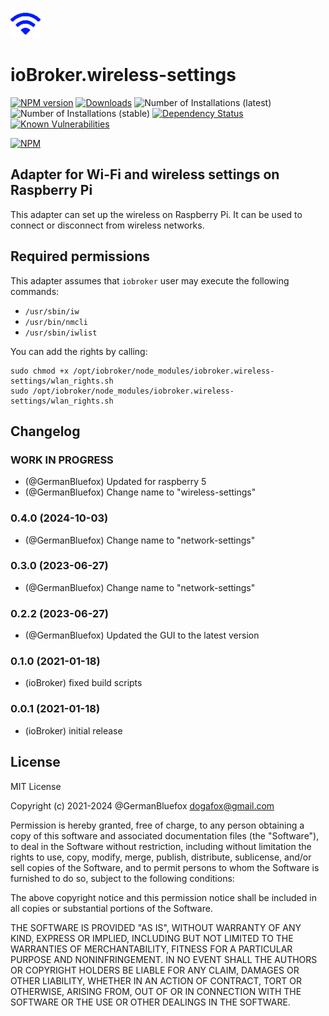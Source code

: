 ![Logo](admin/wireless-settings.png)

# ioBroker.wireless-settings

[![NPM version](http://img.shields.io/npm/v/iobroker.telemetry.svg)](https://www.npmjs.com/package/iobroker.wireless-settings)
[![Downloads](https://img.shields.io/npm/dm/iobroker.telemetry.svg)](https://www.npmjs.com/package/iobroker.wireless-settings)
![Number of Installations (latest)](http://iobroker.live/badges/wireless-settings-installed.svg)
![Number of Installations (stable)](http://iobroker.live/badges/wireless-settings-stable.svg)
[![Dependency Status](https://img.shields.io/david/ioBroker/iobroker.wireless-settings.svg)](https://david-dm.org/ioBroker/iobroker.wireless-settings)
[![Known Vulnerabilities](https://snyk.io/test/github/ioBroker/ioBroker.wireless-settings/badge.svg)](https://snyk.io/test/github/ioBroker/ioBroker.wireless-settings)

[![NPM](https://nodei.co/npm/iobroker.telemetry.png?downloads=true)](https://nodei.co/npm/iobroker.wireless-settings/)

## Adapter for Wi-Fi and wireless settings on Raspberry Pi

This adapter can set up the wireless on Raspberry Pi. It can be used to connect or disconnect from wireless networks.

## Required permissions
This adapter assumes that `iobroker` user may execute the following commands:
- `/usr/sbin/iw`
- `/usr/bin/nmcli`
- `/usr/sbin/iwlist`

You can add the rights by calling:
```
sudo chmod +x /opt/iobroker/node_modules/iobroker.wireless-settings/wlan_rights.sh
sudo /opt/iobroker/node_modules/iobroker.wireless-settings/wlan_rights.sh
```

<!--
	Placeholder for the next version (at the beginning of the line):
	### **WORK IN PROGRESS**
-->

## Changelog
### **WORK IN PROGRESS**

- (@GermanBluefox) Updated for raspberry 5
- (@GermanBluefox) Change name to "wireless-settings"

### 0.4.0 (2024-10-03)

- (@GermanBluefox) Change name to "network-settings"

### 0.3.0 (2023-06-27)

-   (@GermanBluefox) Change name to "network-settings"

### 0.2.2 (2023-06-27)

-   (@GermanBluefox) Updated the GUI to the latest version

### 0.1.0 (2021-01-18)

-   (ioBroker) fixed build scripts

### 0.0.1 (2021-01-18)

-   (ioBroker) initial release

## License

MIT License

Copyright (c) 2021-2024 @GermanBluefox <dogafox@gmail.com>

Permission is hereby granted, free of charge, to any person obtaining a copy
of this software and associated documentation files (the "Software"), to deal
in the Software without restriction, including without limitation the rights
to use, copy, modify, merge, publish, distribute, sublicense, and/or sell
copies of the Software, and to permit persons to whom the Software is
furnished to do so, subject to the following conditions:

The above copyright notice and this permission notice shall be included in all
copies or substantial portions of the Software.

THE SOFTWARE IS PROVIDED "AS IS", WITHOUT WARRANTY OF ANY KIND, EXPRESS OR
IMPLIED, INCLUDING BUT NOT LIMITED TO THE WARRANTIES OF MERCHANTABILITY,
FITNESS FOR A PARTICULAR PURPOSE AND NONINFRINGEMENT. IN NO EVENT SHALL THE
AUTHORS OR COPYRIGHT HOLDERS BE LIABLE FOR ANY CLAIM, DAMAGES OR OTHER
LIABILITY, WHETHER IN AN ACTION OF CONTRACT, TORT OR OTHERWISE, ARISING FROM,
OUT OF OR IN CONNECTION WITH THE SOFTWARE OR THE USE OR OTHER DEALINGS IN THE
SOFTWARE.
